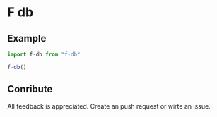 # F db



## Example



```js
import f-db from "f-db"

f-db()
```



## Conribute

All feedback is appreciated. Create an push request or wirte an issue.
